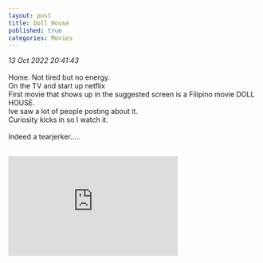 ```yaml
---
layout: post
title: Doll House
published: true
categories: Movies
---
```

_13 Oct 2022 20:41:43_
<br>
<br>
Home. Not tired but no energy.
<br>
On the TV and start up netflix
<br>
First movie that shows up in the suggested screen is a Filipino movie DOLL HOUSE.
<br>
Ive saw a lot of people posting about it.
<br>
Curiosity kicks in so I watch it.
<br>
<br>
Indeed a tearjerker.....
<br>
<br>
<iframe width="340" height="200"
src="https://www.youtube.com/embed/Ws9jDMZqkJo" 
frameborder="0" 
allow="accelerometer; autoplay; encrypted-media; gyroscope; picture-in-picture" 
allowfullscreen></iframe>
